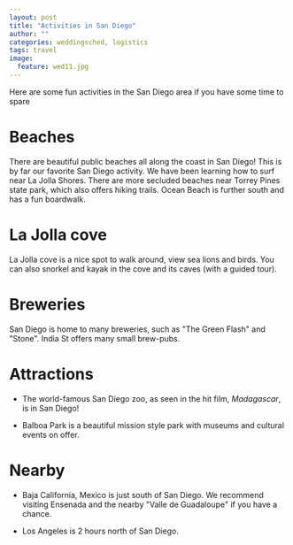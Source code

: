 ```yaml
---
layout: post
title: "Activities in San Diego"
author: ""
categories: weddingsched, logistics
tags: travel
image:
  feature: wed11.jpg
---
```


Here are some fun activities in the San Diego area if you have some time to spare

# Beaches

There are beautiful public beaches all along the coast in San Diego! This is by far our favorite San Diego activity. We have been learning how to surf near La Jolla Shores. There are more secluded beaches near Torrey Pines state park, which also offers hiking trails. Ocean Beach is further south and has a fun boardwalk.

# La Jolla cove

La Jolla cove is a nice spot to walk around, view sea lions and birds. You can also snorkel and kayak in the cove and its caves (with a guided tour).


# Breweries

San Diego is home to many breweries, such as "The Green Flash" and "Stone". India St offers many small brew-pubs.

# Attractions

* The world-famous San Diego zoo, as seen in the hit film, *Madagascar*, is in San Diego!

* Balboa Park is a beautiful mission style park with museums and cultural events on offer.

# Nearby

* Baja California, Mexico is just south of San Diego. We recommend visiting Ensenada and the nearby "Valle de Guadaloupe" if you have a chance.

* Los Angeles is 2 hours north of San Diego.
